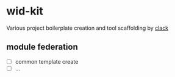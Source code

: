 # wid-kit

Various project boilerplate creation and tool scaffolding by [clack](https://github.com/natemoo-re/clack)

## module federation

- [ ] common template create
- [ ] ...
